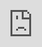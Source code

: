 ```yaml
---
layout: post
date:   2020-05-07
image: "/conflict_urbanism_sp2020/images/jerome_ave_1.jpg"
title:  "Rezoning Jerome Avenue: Examining Geographies of Displacement"
author: "Jenna Davis"
---
```

![Figure 1](/conflict_urbanism_sp2020/images/jerome_ave_2.jpg)
*Source: Curbed NY*

In recent years, neighborhood rezonings have emerged as a flashpoint across New York City. In 2014, the de Blasio administration announced plans to rezone 15 neighborhoods across New York City in an effort to jump-start the city’s stock of affordable housing units. According to the administration, the neighborhood rezonings (many of which allowed for greater residential development capacity) would help the city reach its goal of creating 300,000 below-market-rate housing units by 2026.

In neighborhoods from Inwood to Bushwick, neighborhood residents and community activists have raised the alarm bell that rezonings induce gentrification and displacement pressures. According to opponents, rezonings often tend to raise property values, increase rents and displace low-income and minority households. Look no further than [East New York](https://citylimits.org/2016/03/10/some-suspect-east-new-york-rezoning-has-triggered-speculation/), activists reasoned, where real estate speculation, tenant harassment, and evictions accelerated at the first whisper that the NYC Department of City Planning was considering rezoning the neighborhood. Although anecdotal evidence suggests that rezonings might accelerate gentrification pressures, minimal empirical evidence in the literature has investigated what happens following a neighborhood rezoning.

This project explores one embattled rezoning in New York City–the rezoning of Jerome Avenue in the southwest Bronx. In an effort to understand how rezonings interact with gentrification pressures, this project asks: how did the three following measures of displacement activity change in the years leading up to and in the immediate aftermath of the Jerome Avenue rezoning?


1. Real estate speculation activity
2. Residential and commercial evictions
3. Affordable housing production
 
#### Background on Jerome Avenue

Jerome Avenue sits in the southwestern Bronx, running north to south through Highbridge, Mount Eden, Concourse, Mount Hope, University Heights, and Morris Heights. Historically, Jerome Avenue developed as a service district, providing parking and commercial services to the predominantly residential neighborhoods that surround the area. Existing zoning permits heavy commercial and light industrial uses along most of Jerome Avenue, and as a result, low-scale retail and industrial establishments line the corridor.

Jerome Avenue has been heavily shaped by the highways that snake throughout the Bronx. An exit to the Cross Bronx Expressway empties directly onto the avenue, providing easy access to the district. A stone’s throw away from the Cross Bronx Expressway, auto-related businesses started to cluster along the corridor. Jerome Avenue remains one of the most vibrant homes of auto-related businesses in the city to this day.


As a result, tire shops, auto-repair shops, and gas stations line much of Jerome Avenue.

![Figure 2](/conflict_urbanism_sp2020/images/jerome_ave_4.jpg)
*Source: Norwood News*

![Figure 3](/conflict_urbanism_sp2020/images/jerome_ave_5.jpg)
*Source: Curbed NY*

The Jerome Avenue corridor is also home to a rich array of family and immigrant-owned businesses. Many of these businesses cater to the predominantly Spanish-speaking communities living in the residential neighborhoods surrounding Jerome Avenue.
![Figure 4](/conflict_urbanism_sp2020/images/jerome_ave_1.jpg)
*Source: Curbed NY*

#### Jerome Avenue Rezoning

In 2015, the NYC Department of City Planning announced the planned rezoning of Jerome Avenue, arguing that the rezoning would help protect and preserve the neighborhood’s stock of affordable housing, revitalize existing retail businesses, improve existing park and open space opportunities, and support workforce development in the neighborhood. The NYC Department of City Planning identified Jerome Avenue as an ideal site for a rezoning because the city argued that the area could support increased residential density. Second, the city argued that the area features prime transit access, being served by the 4, B, and D train lines and several highways. According to opponents, however, the rezoning served to further push affordable housing to the outer reaches of the Bronx while freeing up space for upscale development in [the rapidly gentrifying neighborhoods](https://www.citylab.com/equity/2018/08/the-bronx-dont-call-it-a-comeback/567413/) of the South Bronx.

As the Jerome Avenue rezoning moved through the city’s land use review process, the NYC Department of City Planning hosted over 40 public events with thousands of residents. This public engagement process culminated in the release of the Jerome Avenue Neighborhood Plan, which provided a framework to guide future planning and policy action in the neighborhood. With the release of the plan, the city committed to investing approximately $189 million in capital projects in the neighborhood. After surrounding community boards, the Bronx Borough President, and the City Planning Commission approved the rezoning, the City Council approved the rezoning in March 2018.


Yet, the rezoning quickly emerged as a site of conflict as it moved through the city’s land use review process, following the path of other embattled rezoning plans in NYC. Opponents charged that the rezonings accelerated gentrification and displacement, pointing to rapid rent increases and real estate speculation in other NYC neighborhoods that have undergone rezonings. In particular, opponents argued that the rezoning would place strain on the auto-related businesses that have long anchored Jerome Avenue and that tend to be staffed by low-income households and immigrants.

![Figure 5](/conflict_urbanism_sp2020/images/jerome_ave_7.jpeg)
*Source: Northwest Bronx Community and Clergy Coalition*

The Bronx Coalition for a Community Vision, a coalition of residents; religious groups; and unions representing workers at auto-related businesses, emerged as one of the most vocal opponents of the rezoning. The organization advocated that 100% of new units constructed along Jerome Avenue should be below-market-rate units and called on the city to develop a more authentic public engagement process.

![Figure 6](/conflict_urbanism_sp2020/images/jerome_ave_8.jpeg)
*Source: @e_machefsky*

#### Methodology & Datasets

In order to investigate how various measures of displacement activity changed in the years surrounding the Jerome Avenue rezoning, this project leverages datasets from several sources. First, using data from the NYC Department of City Planning, I examined changes in real estate assessment values in the Jerome Avenue corridor between 2015 and 2020 to understand whether the rezoning coincided with real estate speculation pressures. Second, I leveraged a dataset from the NYC Department of Investigation to examine the landscape of residential and commercial evictions between 2018 and 2019. Last, I used data from the NYC Department of Housing Preservation & Development to examine new affordable housing units constructed between 2016 and 2019.

#### Changes in Property Values

The map below presents changes in property values along the Jerome Avenue corridor between 2015 and 2020. During this time period, property values increased on average by 241%. This followed city and borough-level trends towards a precipitous increase in property values. Within the study area, residential property values rose at a much faster rate than commercial properties; residential property values increased by 176% compared to 44% among commercial properties.

<div class="iframe-column"><iframe src="https://api.mapbox.com/styles/v1/jennamkdavis/cka1ensxq25u51it6onmh5sdw.html?fresh=true&title=view&access_token=pk.eyJ1IjoiamVubmFta2RhdmlzIiwiYSI6Ikg0SThEUVkifQ.LXPE9kF-D1IUT2wfz_Cinw" style="position:absolute;top:0;left:0;width:100%;height:100%;" frameborder="0"></iframe></div>
![Figure 7](/conflict_urbanism_sp2020/images/jerome_ave_9.png)

Although property values were rising across the Bronx and across the city during the same time period, these findings provide some support to opponents’ claims that the Jerome Ave rezoning would raise surrounding property values. Given that the Jerome Avenue corridor historically has not experienced significant investment, these findings suggest that the rezoning might have played a part in raising surrounding property values. Moreover, these findings align with previous reports that rezonings tend to [induce real estate speculation activity](https://www.gothamgazette.com/city/6825-the-east-new-york-rezoning-one-year-later), particularly in hot real estate markets.

#### Residential and Commercial Evictions

The map below presents the landscape of commercial and residential evictions in the study area and the surrounding three zip codes in the two years following the Jerome Ave rezoning. Between 2018 and 2020, approximately 2,500 households and businesses were evicted from the area. These evictions accounted for about a third of all evictions across the Bronx.

Roughly one in five evictions in the study area were commercial evictions, reflecting the heavily commercial character of Jerome Avenue. Several of the businesses that were evicted served auto-related uses, consistent with rezoning opponents’ claims that auto-related businesses would face acute displacement pressures. 

<div class="iframe-column"><iframe src="https://api.mapbox.com/styles/v1/jennamkdavis/ck9x30c0s011x1iuiaonyev40.html?fresh=true&title=view&access_token=pk.eyJ1IjoiamVubmFta2RhdmlzIiwiYSI6Ikg0SThEUVkifQ.LXPE9kF-D1IUT2wfz_Cinw" style="position:absolute;top:0;left:0;width:100%;height:100%;" frameborder="0"></iframe></div>
![Figure 8](/conflict_urbanism_sp2020/images/jerome_ave_11.png)

Although these evictions provide a lens into the landscape of evictions following the Jerome Ave rezoning, it is worth noting that the evictions presented here likely represent a fraction of total evictions that occurred in the Jerome Avenue corridor. Tenant advocacy organizations such as JustFix.nyc and the Anti-Eviction Mapping project have [called attention](https://gothamist.com/news/interactive-map-tracks-nyc-evictions-the-landlords-who-file-for-them) to the ways in which existing public datasets often underreport evictions and have conducted careful investigative research to supplement publicly available evictions datasets.

#### Affordable Housing Production

The map below presents newly constructed affordable housing units in the years immediately following the Jerome Avenue rezoning. Between 2018 and 2019, roughly 1,400 new affordable housing units were added to the Jerome Ave corridor. The majority of the new units targeted households at the lowest end of the income spectrum, with roughly one-third of new affordable units for extremely low-income households and one-fifth of new affordable units for very low-income households. In response to advocates’ demands, several of the affordable housing projects require that the units will be permanently affordable.

<div class="iframe-column"><iframe src="https://api.mapbox.com/styles/v1/jennamkdavis/ck9bg1wyl0wih1in0fbm8mfnc.html?fresh=true&title=view&access_token=pk.eyJ1IjoiamVubmFta2RhdmlzIiwiYSI6Ikg0SThEUVkifQ.LXPE9kF-D1IUT2wfz_Cinw" style="position:absolute;top:0;left:0;width:100%;height:100%;" frameborder="0"></iframe></div>
![Figure 9](/conflict_urbanism_sp2020/images/jerome_ave_11.png)

In some respects, the roughly 1,400 affordable housing units created make a substantial dent in the roughly 3,250 affordable units that the city planned to add to the neighborhood, many of which would be permanently affordable units. Despite these inroads on affordable housing production, critics have charged that the newly affordable housing developments still might not be affordable enough to the neighborhoods impacted by the Jerome Ave rezoning, which have a median household income between $20 and $30K. Moreover, as others scholars have pointed out, newly constructed affordable housing units often do not benefit the very residents that are immediately displaced as a result of rezoning activity; the long lag time associated with affordable housing construction means that residents displaced in the aftermath of the rezoning might have long moved away. This raises the question not only of whether the Jerome Ave rezoning will provide enough new affordable housing, but also raises the question of who will benefit from the rezoning.

#### Conclusion

In recent years, neighborhood rezonings have emerged as a hot-button issue across New York City. Although opponents have argued that rezonings tend to usher in a wave of luxury development and accelerate gentrification and displacement pressures, minimal research has examined whether rezonings in fact accelerate gentrification pressures. Given this gap in the literature, this project sought to better understand how three measures of displacement activity change following a rezoning. While this analysis is not causal, it does suggest that property values and evictions continued following the rezoning, despite assurances from elected officials that the rezonings would not spur displacement pressures. 

With more neighborhood rezonings in the pipeline in NYC, future research should examine both the short- and long-term impacts of de Blasio’s rezoning strategy with an eye towards better understanding how rezonings interact with gentrification pressures.


#### References

Rebecca Bellan, “The Bronx: Don’t Call It a Comeback,” City Lab, August 14, 2018, https://www.citylab.com/equity/2018/08/the-bronx-dont-call-it-a-comeback/567413/.

Elizabeth Kim, “Interactive Map Tracks NYC Evictions & The Landlords Who File for Them,” Gothamist, May 7, 2019, https://gothamist.com/news/interactive-map-tracks-nyc-evictions-the-landlords-who-file-for-them.

“Jerome Ave Neighborhood Plan,” NYC Department of City Planning, March 2019, https://www1.nyc.gov/assets/planning/download/pdf/plans-studies/jerome-ave/jerome-avenue-progress-to-date.pdf

Samar Khurshid, “The East New York Rezoning, One Year Later,” Gotham Gazette, March 23, 2017, https://www.gothamgazette.com/city/6825-the-east-new-york-rezoning-one-year-later.


Matthew Rothstein, “Central Bronx Rezoning To Build Affordable Housing On Car-Repair-Heavy Strip Moves Ahead,” Bisnow, February 15, 2018, https://www.bisnow.com/new-york/news/neighborhood/central-bronx-rezoning-affordable-housing-auto-shops-jerome-ave-85072.

Abigail Savitch-Lew, “Some Suspect East New York Rezoning Has Triggered Speculation,” City Limits, March 10, 2016, https://citylimits.org/2016/03/10/some-suspect-east-new-york-rezoning-has-triggered-speculation/.

Tanay Warerkar, “Bronx’s Jerome Avenue Rezoning Moves Forward, But Not Without Issues,” Curbed NY, October 25, 2017, https://ny.curbed.com/2017/10/25/16543086/bronx-jerome-avenue-rezoning-community-board.